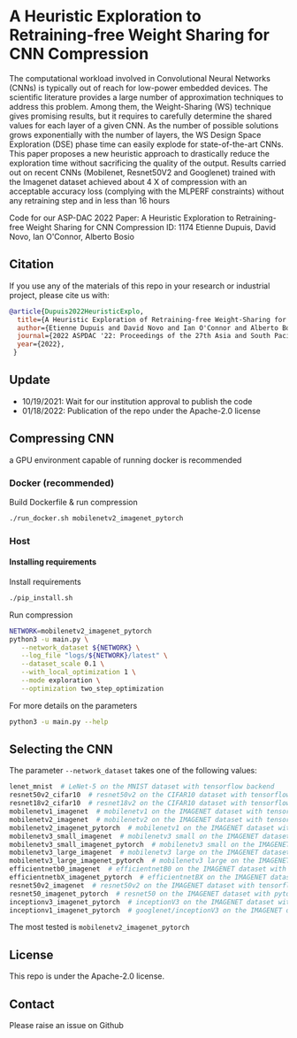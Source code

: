 # A Heuristic Exploration to Retraining-free Weight Sharing for CNN Compression

The computational workload involved in Convolutional Neural Networks (CNNs) is typically out of reach for low-power
embedded devices. The scientific literature provides a large number of approximation techniques to address this problem.
Among them, the Weight-Sharing (WS) technique gives promising results, but it requires to carefully determine the shared
values for each layer of a given CNN. As the number of possible solutions grows exponentially with the number of layers,
the WS Design Space Exploration (DSE) phase time can easily explode for state-of-the-art CNNs. This paper proposes a new
heuristic approach to drastically reduce the exploration time without sacrificing the quality of the output. Results
carried out on recent CNNs (Mobilenet, Resnet50V2 and Googlenet) trained with the Imagenet dataset achieved about 4 X of
compression with an acceptable accuracy loss (complying with the MLPERF constraints) without any retraining step and in
less than 16 hours

Code for our ASP-DAC 2022 Paper: A Heuristic Exploration to Retraining-free Weight Sharing for CNN Compression ID: 1174
Etienne Dupuis, David Novo, Ian O'Connor, Alberto Bosio

## Citation

If you use any of the materials of this repo in your research or industrial project, please cite us with:

```bibtex
@article{Dupuis2022HeuristicExplo,
  title={A Heuristic Exploration of Retraining-free Weight-Sharing for CNN Compression},
  author={Etienne Dupuis and David Novo and Ian O'Connor and Alberto Bosio},
  journal={2022 ASPDAC '22: Proceedings of the 27th Asia and South Pacific Design Automation Conference},
  year={2022},
 }
```

## Update

* 10/19/2021: Wait for our institution approval to publish the code
* 01/18/2022: Publication of the repo under the Apache-2.0 license



## Compressing CNN



a GPU environment capable of running docker is recommended

### Docker (recommended)

Build Dockerfile & run compression

```bash
./run_docker.sh mobilenetv2_imagenet_pytorch
```

### Host

#### Installing requirements

Install requirements

```bash
./pip_install.sh
```

Run compression

```bash
NETWORK=mobilenetv2_imagenet_pytorch
python3 -u main.py \
   --network_dataset ${NETWORK} \
   --log_file "logs/${NETWORK}/latest" \
   --dataset_scale 0.1 \
   --with_local_optimization 1 \
   --mode exploration \
   --optimization two_step_optimization
```

For more details on the parameters

```bash
python3 -u main.py --help
```

## Selecting the CNN

The parameter ```--network_dataset``` takes one of the following values:

```python
lenet_mnist  # LeNet-5 on the MNIST dataset with tensorflow backend
resnet50v2_cifar10  # resnet50v2 on the CIFAR10 dataset with tensorflow backend
resnet18v2_cifar10  # resnet18v2 on the CIFAR10 dataset with tensorflow backend
mobilenetv1_imagenet  # mobilenetv1 on the IMAGENET dataset with tensorflow backend
mobilenetv2_imagenet  # mobilenetv2 on the IMAGENET dataset with tensorflow backend
mobilenetv2_imagenet_pytorch  # mobilenetv1 on the IMAGENET dataset with pytorch backend
mobilenetv3_small_imagenet  # mobilenetv3 small on the IMAGENET dataset with tensorflow backend
mobilenetv3_small_imagenet_pytorch  # mobilenetv3 small on the IMAGENET dataset with pytorch backend
mobilenetv3_large_imagenet  # mobilenetv3 large on the IMAGENET dataset with tensorflow backend
mobilenetv3_large_imagenet_pytorch  # mobilenetv3 large on the IMAGENET dataset with pytorch backend
efficientnetb0_imagenet  # efficientnetB0 on the IMAGENET dataset with tensorflow backend
efficientnetbX_imagenet_pytorch  # efficientnetBX on the IMAGENET dataset with pytorch backend (replace X by the number, ex:efficientnetB0 for B0)
resnet50v2_imagenet  # resnet50v2 on the IMAGENET dataset with tensorflow backend
resnet50_imagenet_pytorch  # resnet50 on the IMAGENET dataset with pytorch backend
inceptionv3_imagenet_pytorch  # inceptionV3 on the IMAGENET dataset with pytorch backend
inceptionv1_imagenet_pytorch  # googlenet/inceptionV3 on the IMAGENET dataset with pytorch backend
```

The most tested is ```mobilenetv2_imagenet_pytorch```

## License

This repo is under the Apache-2.0 license.

## Contact

Please raise an issue on Github